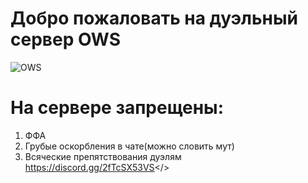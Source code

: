 # **Добро пожаловать на дуэльный сервер OWS**

![OWS](https://cdn.discordapp.com/attachments/1157955364965335061/1157963577685180486/OWS.png)
       
# **На сервере запрещены:**
1. ФФА
2. Грубые оскорбления в чате(можно словить мут)
3. Всяческие препятствования дуэлям
<a id="OWS Duel Discord">https://discord.gg/2fTcSX53VS</>
